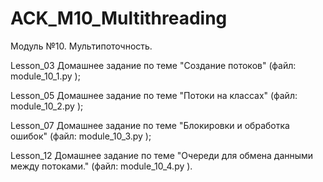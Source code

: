 # ACK_M10_Multithreading
Модуль №10. Мультипоточность.

Lesson_03 Домашнее задание по теме "Создание потоков" (файл: module_10_1.py );

Lesson_05 Домашнее задание по теме "Потоки на классах" (файл: module_10_2.py );

Lesson_07 Домашнее задание по теме "Блокировки и обработка ошибок" (файл: module_10_3.py );

Lesson_12 Домашнее задание по теме "Очереди для обмена данными между потоками." (файл: module_10_4.py ).
